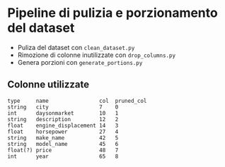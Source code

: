 # Pipeline di pulizia e porzionamento del dataset

- Puliza del dataset con ```clean_dataset.py```
- Rimozione di colonne inutilizzate con ```drop_columns.py```
- Genera porzioni con ```generate_portions.py```

## Colonne utilizzate
```
type     name                col  pruned_col
string   city                7    0
int      daysonmarket        10   1
string   description         12   2
float    engine_displacement 14   3
float    horsepower          27   4
string   make_name           42   5
string   model_name          45   6
float(?) price               48   7
int      year                65   8
```